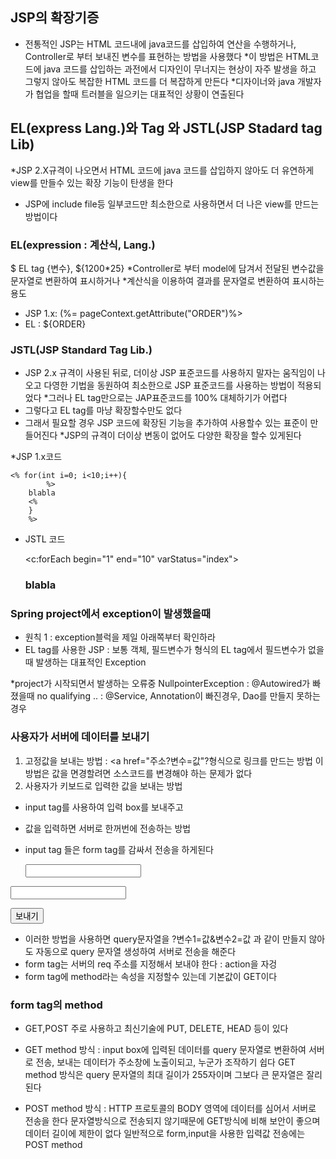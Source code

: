 ## JSP의 확장기증
* 전통적인 JSP는 HTML 코드내에 java코드를 삽입하여 연산을 수행하거나,
Controller로 부터 보내진 변수를 표현하는 방법을 사용했다
*이 방법은 HTML코드에 java 코드를 삽입하는 과전에서 디자인이 무너지는 현상이 
자주 발생을 하고 그렇지 않아도 복잡한 HTML 코드를 더 복잡하게 만든다
*디자이너와 java 개발자가 협업을 할때 트러블을 일으키는 대표적인 상황이
연출된다

## EL(express Lang.)와 Tag 와 JSTL(JSP Stadard tag Lib)
*JSP 2.X규격이 나오면서 HTML 코드에 java 코드를 삽입하지 않아도 더 유연하게 
view를 만들수 있는 확장 기능이 탄생을 한다 
* JSP에 include file등 일부코드만 최소한으로 사용하면서 더 나은 view를 
만드는 방법이다

### EL(expression : 계산식, Lang.)
$ EL tag {변수}, ${1200*25}
*Controller로 부터 model에 담겨서 전달된 변수값을 문자열로 변환하여 표시하거나
*계산식을 이용하여 결과를 문자열로 변환하여 표시하는 용도
* JSP 1.x: (%= pageContext.getAttribute("ORDER")%>
* EL : ${ORDER}



### JSTL(JSP Standard Tag Lib.)
* JSP 2.x 규격이 사용된 뒤로, 더이상 JSP 표준코드를 사용하지 말자는 움직임이 나오고
다영한 기법을 동원하여 최소한으로 JSP 표준코드를 사용하는 방법이 적용되었다
*그러나 EL tag만으로는 JAP표준코드를 100% 대체하기가 어렵다
* 그렇다고 EL tag를 마냥 확장할수만도 없다
* 그래서 필요할 경우 JSP 코드에 확장된 기능을 추가하여 사용할수 있는 표준이 만들어진다
*JSP의 규격이 더이상 변동이 없어도 다양한 확장을 할수 있게된다


*JSP 1.x코드

    <% for(int i=0; i<10;i++){
        	%>
        blabla
        <%
        }
        %>
        
* JSTL 코드

    <c:forEach begin="1" end="10" varStatus="index">
    <h3>blabla</h3>
    </c:forEach>


### Spring project에서 exception이 발생했을때
* 원칙 1 : exception블럭을 제일 아래쪽부터 확인하라
* EL tag를 사용한 JSP : 보통 객체, 필드변수가 형식의 EL tag에서 필드변수가 없을때
발생하는 대표적인 Exception

*project가 시작되면서 발생하는 오류중
NullpointerException : @Autowired가 빠졌을때
no qualifying .. : @Service, Annotation이 빠진경우, Dao를 만들지 못하는경우 


### 사용자가 서버에 데이터를 보내기 
1. 고정값을 보내는 방법 : <a href="주소?변수=값"?형식으로 링크를 만드는 방법
이방법은 값을 면경할려면 소스코드를 변경해야 하는 문제가 없다
2. 사용자가 키보드로 입력한 값을 보내는 방법
- input tag를 사용하여 입력 box를 보내주고
- 값을 입력하면 서버로  한꺼번에 전송하는 방법
- input tag 들은 form tag를 감싸서 전송을 하게된다

	<form>

	<input>

<input>

<button>보내기</button>

</form>


* 이러한 방법을 사용하면 query문자열을 ?변수1=값&변수2=값 과 같이
만들지 않아도 자동으로 query 문자열 생성하여 서버로 전송을 해준다
* form tag는 서버의 req 주소를 지정해서 보내야 한다 : action을 자겅
* form tag에 method라는 속성을 지정할수 있는데 기본값이 GET이다

### form tag의 method
* GET,POST 주로 사용하고 최신기술에 PUT, DELETE, HEAD 등이 있다
* GET method 방식 : input box에 입력된 데이터를 query 문자열로 변환하여
서버로 전송, 
보내는 데이터가 주소창에 노출이되고, 누군가 조작하기 쉽다
GET method 방식은 query 문자열의 최대 길이가 255자이며 그보다 큰 문자열은 잘리된다

* POST method 방식 : HTTP 프로토콜의 BODY 영역에 데이터를 심어서 서버로
전송을 한다
문자열방식으로 전송되지 않기때문에 GET방식에 비해 보안이 좋으며 데이터
길이에 제한이 없다
일반적으로 form,input을 사용한 입력값 전송에는 POST method 	






